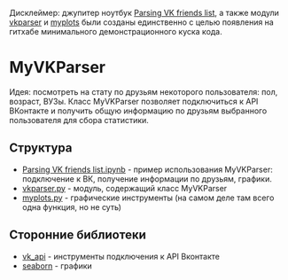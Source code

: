 Дисклеймер: джупитер ноутбук [Parsing VK friends list](https://github.com/bendiwise/My-VK-Parser/blob/master/Parsing%20VK%20friends%20list.ipynb), а также модули [vkparser](https://github.com/bendiwise/My-VK-Parser/blob/master/vkparser.py) и [myplots](https://github.com/bendiwise/My-VK-Parser/blob/master/myplots.py) были созданы единственно с целью появления на гитхабе минимального демонстрационного куска кода. 

# MyVKParser

Идея: посмотреть на стату по друзьям некоторого пользователя: пол, возраст, ВУЗы.
Класс MyVKParser позволяет подключиться к API ВКонтакте и получить общую информацию по друзьям выбранного пользователя для сбора статистики.

## Структура
* [Parsing VK friends list.ipynb](https://github.com/bendiwise/My-VK-Parser/blob/master/Parsing%20VK%20friends%20list.ipynb) - пример использования MyVKParser: подключение к ВК, получение информации по друзьям, графики.
* [vkparser.py](https://github.com/bendiwise/My-VK-Parser/blob/master/vkparser.py) - модуль, содержащий класс MyVKParser
* [myplots.py](https://github.com/bendiwise/My-VK-Parser/blob/master/myplots.py) - графические инструменты (на самом деле там всего одна функция, но не суть)

## Сторонние библиотеки

* [vk_api](https://github.com/python273/vk_api) - инструменты подключения к API Вконтакте
* [seaborn](https://seaborn.pydata.org/) - графики
